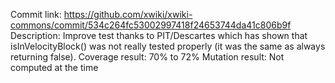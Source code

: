 Commit link: https://github.com/xwiki/xwiki-commons/commit/534c264fc53002997418f24653744da41c806b9f
Description: Improve test thanks to PIT/Descartes which has shown that isInVelocityBlock() was not really tested properly (it was the same as always returning false).
Coverage result: 70% to 72%
Mutation result: Not computed at the time
